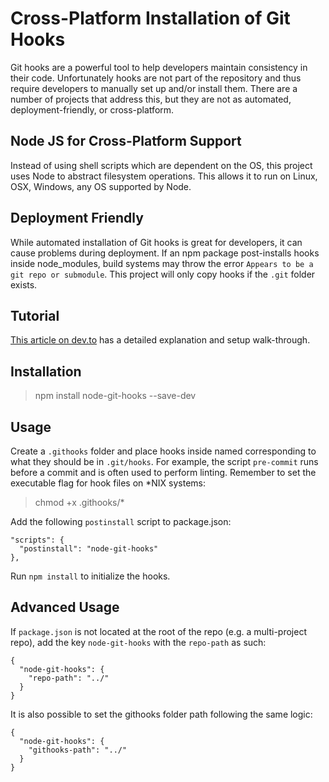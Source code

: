 # Cross-Platform Installation of Git Hooks

Git hooks are a powerful tool to help developers maintain consistency in their code.
Unfortunately hooks are not part of the repository and thus require developers to
manually set up and/or install them.  There are a number of projects that address
this, but they are not as automated, deployment-friendly, or cross-platform.

## Node JS for Cross-Platform Support

Instead of using shell scripts which are dependent on the OS, this project uses
Node to abstract filesystem operations.  This allows it to run on Linux, OSX,
Windows, any OS supported by Node.

## Deployment Friendly

While automated installation of Git hooks is great for developers, it can cause
problems during deployment.  If an npm package post-installs
hooks inside node_modules, build systems may throw the error
`Appears to be a git repo or submodule`.  This project will only copy hooks
if the `.git` folder exists.

## Tutorial

[This article on dev.to](https://dev.to/peacechen/automated-cross-platform-git-hooks-with-npm-1iof) has a detailed explanation and setup walk-through.

## Installation

> npm install node-git-hooks --save-dev

## Usage

Create a `.githooks` folder and place hooks inside named corresponding to what they should be in `.git/hooks`.  For example, the script `pre-commit`
runs before a commit and is often used to perform linting. Remember to set the executable flag for hook files on \*NIX systems:
> chmod +x .githooks/*

Add the following `postinstall` script to package.json:
```
"scripts": {
  "postinstall": "node-git-hooks"
},
```

Run `npm install` to initialize the hooks.

## Advanced Usage

If `package.json` is not located at the root of the repo (e.g. a multi-project repo), add the key
`node-git-hooks` with the `repo-path` as such:
```
{
  "node-git-hooks": {
    "repo-path": "../"
  }
}
```

It is also possible to set the githooks folder path following the same logic:
```
{
  "node-git-hooks": {
    "githooks-path": "../"
  }
}
```
